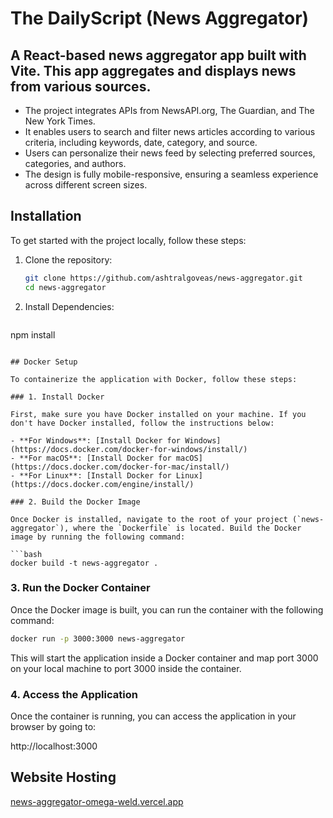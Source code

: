 # The DailyScript (News Aggregator)

## A React-based news aggregator app built with Vite. This app aggregates and displays news from various sources.

- The project integrates APIs from NewsAPI.org, The Guardian, and The New York Times.
- It enables users to search and filter news articles according to various criteria, including keywords, date, category, and source.
- Users can personalize their news feed by selecting preferred sources, categories, and authors.
- The design is fully mobile-responsive, ensuring a seamless experience across different screen sizes.

## Installation

To get started with the project locally, follow these steps:

1. Clone the repository:

   ```bash
   git clone https://github.com/ashtralgoveas/news-aggregator.git
   cd news-aggregator
   ```

2. Install Dependencies:

   ```bash
  npm install
   ```

## Docker Setup

To containerize the application with Docker, follow these steps:

### 1. Install Docker

First, make sure you have Docker installed on your machine. If you don't have Docker installed, follow the instructions below:

- **For Windows**: [Install Docker for Windows](https://docs.docker.com/docker-for-windows/install/)
- **For macOS**: [Install Docker for macOS](https://docs.docker.com/docker-for-mac/install/)
- **For Linux**: [Install Docker for Linux](https://docs.docker.com/engine/install/)

### 2. Build the Docker Image

Once Docker is installed, navigate to the root of your project (`news-aggregator`), where the `Dockerfile` is located. Build the Docker image by running the following command:

```bash
docker build -t news-aggregator .
```

### 3. Run the Docker Container

Once the Docker image is built, you can run the container with the following command:

```bash
docker run -p 3000:3000 news-aggregator
```

This will start the application inside a Docker container and map port 3000 on your local machine to port 3000 inside the container.

### 4. Access the Application

Once the container is running, you can access the application in your browser by going to:

http://localhost:3000

## Website Hosting

[news-aggregator-omega-weld.vercel.app](https://news-aggregator-omega-weld.vercel.app/home)
